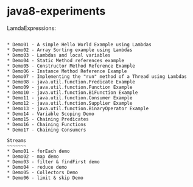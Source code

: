 java8-experiments
=================

LamdaExpressions:
~~~~~~~~~~~~~~~~~

* Demo01 - A simple Hello World Example using Lambdas
* Demo02 - Array Sorting example using Lambdas
* Demo03 - Lambdas and local variables
* Demo04 - Static Method references example
* Demo05 - Constructor Method Reference Example
* Demo06 - Instance Method Reference Example
* Demo07 - Implementing the "run" method of a Thread using Lambdas
* Demo08 - java.util.function.Predicate Example
* Demo09 - java.util.function.Function Example
* Demo10 - java.util.function.BiFunction Example
* Demo11 - java.util.function.Consumer Example
* Demo12 - java.util.function.Supplier Example
* Demo13 - java.util.function.BinaryOperator Example
* Demo14 - Variable Scoping Demo
* Demo15 - Chaining Predicates
* Demo16 - Chaining Functions
* Demo17 - Chaining Consumers

Streams
~~~~~~~
* Demo01 - forEach demo
* Demo02 - map demo
* Demo03 - filter & findFirst demo
* Demo04 - reduce demo
* Demo05 - Collectors Demo
* Demo06 - limit & skip Demo
